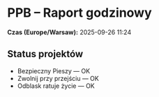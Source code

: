 # PPB – Raport godzinowy
**Czas (Europe/Warsaw):** 2025-09-26 11:24

## Status projektów
- Bezpieczny Pieszy — OK
- Zwolnij przy przejściu — OK
- Odblask ratuje życie — OK

